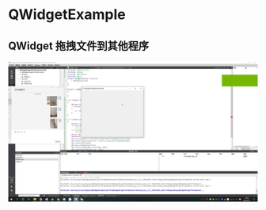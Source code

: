 # QWidgetExample
## QWidget 拖拽文件到其他程序

![demo](https://github.com/bairutai/QWidgetExample/blob/master/QWidgetDragFileToWechat/dragFileToWechat.gif)
